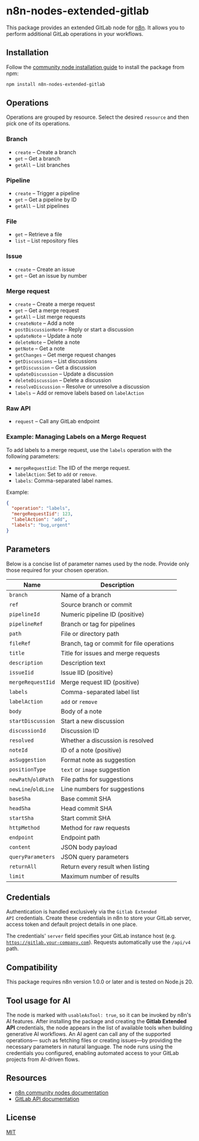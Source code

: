 # n8n-nodes-extended-gitlab

This package provides an extended GitLab node for [n8n](https://n8n.io). It allows you to perform additional GitLab operations in your workflows.

## Installation

Follow the [community node installation guide](https://docs.n8n.io/integrations/community-nodes/installation/) to install the package from npm:

```bash
npm install n8n-nodes-extended-gitlab
```

## Operations

Operations are grouped by resource. Select the desired `resource` and then pick
one of its operations.

### Branch
* `create` – Create a branch
* `get` – Get a branch
* `getAll` – List branches

### Pipeline
* `create` – Trigger a pipeline
* `get` – Get a pipeline by ID
* `getAll` – List pipelines

### File
* `get` – Retrieve a file
* `list` – List repository files

### Issue
* `create` – Create an issue
* `get` – Get an issue by number

### Merge request
* `create` – Create a merge request
* `get` – Get a merge request
* `getAll` – List merge requests
* `createNote` – Add a note
* `postDiscussionNote` – Reply or start a discussion
* `updateNote` – Update a note
* `deleteNote` – Delete a note
* `getNote` – Get a note
* `getChanges` – Get merge request changes
* `getDiscussions` – List discussions
* `getDiscussion` – Get a discussion
* `updateDiscussion` – Update a discussion
* `deleteDiscussion` – Delete a discussion
* `resolveDiscussion` – Resolve or unresolve a discussion
* `labels` – Add or remove labels based on `labelAction`

### Raw API
* `request` – Call any GitLab endpoint

### Example: Managing Labels on a Merge Request

To add labels to a merge request, use the `labels` operation with the following parameters:

- `mergeRequestIid`: The IID of the merge request.
- `labelAction`: Set to `add` or `remove`.
- `labels`: Comma-separated label names.

Example:

```json
{
  "operation": "labels",
  "mergeRequestIid": 123,
  "labelAction": "add",
  "labels": "bug,urgent"
}
```

## Parameters

Below is a concise list of parameter names used by the node. Provide only those
required for your chosen operation.

| Name | Description |
| --- | --- |
| `branch` | Name of a branch |
| `ref` | Source branch or commit |
| `pipelineId` | Numeric pipeline ID (positive) |
| `pipelineRef` | Branch or tag for pipelines |
| `path` | File or directory path |
| `fileRef` | Branch, tag or commit for file operations |
| `title` | Title for issues and merge requests |
| `description` | Description text |
| `issueIid` | Issue IID (positive) |
| `mergeRequestIid` | Merge request IID (positive) |
| `labels` | Comma-separated label list |
| `labelAction` | `add` or `remove` |
| `body` | Body of a note |
| `startDiscussion` | Start a new discussion |
| `discussionId` | Discussion ID |
| `resolved` | Whether a discussion is resolved |
| `noteId` | ID of a note (positive) |
| `asSuggestion` | Format note as suggestion |
| `positionType` | `text` or `image` suggestion |
| `newPath`/`oldPath` | File paths for suggestions |
| `newLine`/`oldLine` | Line numbers for suggestions |
| `baseSha` | Base commit SHA |
| `headSha` | Head commit SHA |
| `startSha` | Start commit SHA |
| `httpMethod` | Method for raw requests |
| `endpoint` | Endpoint path |
| `content` | JSON body payload |
| `queryParameters` | JSON query parameters |
| `returnAll` | Return every result when listing |
| `limit` | Maximum number of results |

## Credentials

Authentication is handled exclusively via the <code>Gitlab Extended API</code> credentials. Create these credentials in n8n to store your GitLab server, access token and default project details in one place.

The credentials' <code>server</code> field specifies your GitLab instance host (e.g. <code>https://gitlab.your-company.com</code>). Requests automatically use the <code>/api/v4</code> path.

## Compatibility

This package requires n8n version 1.0.0 or later and is tested on Node.js 20.

## Tool usage for AI

The node is marked with `usableAsTool: true`, so it can be invoked by n8n's AI
features. After installing the package and creating the **Gitlab Extended API**
credentials, the node appears in the list of available tools when building
generative AI workflows. An AI agent can call any of the supported operations—
such as fetching files or creating issues—by providing the necessary
parameters in natural language. The node runs using the credentials you
configured, enabling automated access to your GitLab projects from AI-driven
flows.

## Resources

- [n8n community nodes documentation](https://docs.n8n.io/integrations/#community-nodes)
- [GitLab API documentation](https://docs.gitlab.com/ee/api/)

## License

[MIT](LICENSE.md)
